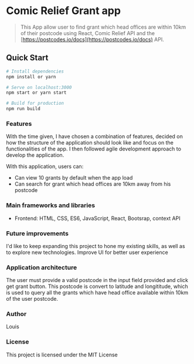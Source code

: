 # Comic Relief Grant app

> This App allow user to find grant which head offices are within 10km of their postcode using React,  Comic Relief API and  the    [https://postcodes.io/docs](https://postcodes.io/docs) API.


## Quick Start

```bash
# Install dependencies
npm install or yarn

# Serve on localhost:3000
npm start or yarn start

# Build for production
npm run build
```

### Features
With the time given, I have chosen a combination of features, decided on how
the structure of the application should look like and focus on the functionalities of the app. I then followed agile development approach to develop the application.

With this application, users can:
- Can view 10 grants  by default when the app load
- Can search for grant which head offices are 10km away from his postcode

### Main frameworks and libraries
- Frontend: HTML, CSS, ES6, JavaScript, React, Bootsrap, context API

### Future improvements
I'd like to keep expanding this project to hone my existing skills, as well as
to explore new technologies.
Improve UI for better user experience

### Application architecture
The user must provide a valid postcode in the input field provided and click get grant button. This postcode is convert to latitude and longititude, which is used to query all the grants which have head office available within 10km of the user postcode.

### Author

Louis



### License

This project is licensed under the MIT License